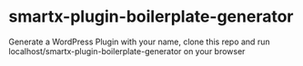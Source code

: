 # smartx-plugin-boilerplate-generator
Generate a WordPress Plugin with your name, clone this repo and run localhost/smartx-plugin-boilerplate-generator on your browser
